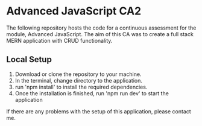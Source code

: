 # Advanced JavaScript CA2
The following repository hosts the code for a continuous assessment for the module, Advanced JavaScript. The aim
of this CA was to create a full stack MERN application with CRUD functionality.
## Local Setup
1. Download or clone the repository to your machine.
2. In the terminal, change directory to the application.
3. run 'npm install' to install the required dependencies.
4. Once the installation is finished, run 'npm run dev' to start the application

If there are any problems with the setup of this application, please contact me.
